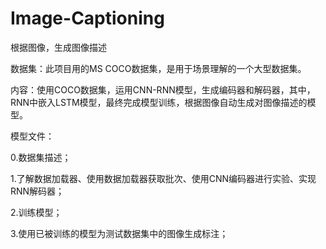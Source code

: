 # Image-Captioning
根据图像，生成图像描述

数据集：此项目用的MS COCO数据集，是用于场景理解的一个大型数据集。

内容：使用COCO数据集，运用CNN-RNN模型，生成编码器和解码器，其中，RNN中嵌入LSTM模型，最终完成模型训练，根据图像自动生成对图像描述的模型。

模型文件：

0.数据集描述；

1.了解数据加载器、使用数据加载器获取批次、使用CNN编码器进行实验、实现RNN解码器；

2.训练模型；

3.使用已被训练的模型为测试数据集中的图像生成标注；



